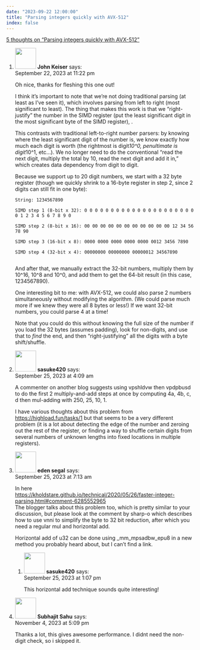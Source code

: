 ```yaml
---
date: "2023-09-22 12:00:00"
title: "Parsing integers quickly with AVX-512"
index: false
---
```


[5 thoughts on &ldquo;Parsing integers quickly with AVX-512&rdquo;](/lemire/blog/2023/09-22-parsing-integers-quickly-with-avx-512)

<ol class="comment-list">
<li id="comment-654860" class="comment even thread-even depth-1">
<div class="comment-author vcard">
<img alt src="https://secure.gravatar.com/avatar/f2819cd9c715383fea7c039b2fd68e8c?s=56&#038;d=mm&#038;r=g" srcset="https://secure.gravatar.com/avatar/f2819cd9c715383fea7c039b2fd68e8c?s=112&#038;d=mm&#038;r=g 2x" class="avatar avatar-56 photo" height="56" width="56" decoding="async" /> <b class="fn">John Keiser</b> <span class="says">says:</span> </div>
<div class="comment-metadata"><time datetime="2023-09-22T23:22:01+00:00">September 22, 2023 at 11:22 pm</time></a> </div>
<div class="comment-content">
<p>Oh nice, thanks for fleshing this one out!</p>
<p>I think it&rsquo;s important to note that we&rsquo;re not doing traditional parsing (at least as I&rsquo;ve seen it), which involves parsing from left to right (most significant to least). The thing that makes this work is that we &ldquo;right-justify&rdquo; the number in the SIMD register (put the least significant digit in the most significant byte of the SIMD register), .</p>
<p>This contrasts with traditional left-to-right number parsers: by knowing where the least significant digit of the number is, we know exactly how much each digit is worth (the rightmost is digit<em>10^0, penultimate is digit</em>10^1, etc&#8230;). We no longer need to do the conventional &ldquo;read the next digit, multiply the total by 10, read the next digit and add it in,&rdquo; which creates data dependency from digit to digit.</p>
<p>Because we support up to 20 digit numbers, we start with a 32 byte register (though we quickly shrink to a 16-byte register in step 2, since 2 digits can still fit in one byte):</p>
<p><code>String: 1234567890<br/>
SIMD step 1 (8-bit x 32): 0 0 0 0 0 0 0 0 0 0 0 0 0 0 0 0 0 0 0 0 0 0 1 2 3 4 5 6 7 8 9 0<br/>
SIMD step 2 (8-bit x 16): 00 00 00 00 00 00 00 00 00 00 00 12 34 56 78 90<br/>
SIMD step 3 (16-bit x 8): 0000 0000 0000 0000 0000 0012 3456 7890<br/>
SIMD step 4 (32-bit x 4): 00000000 00000000 00000012 34567890<br/>
</code></p>
<p>And after that, we manually extract the 32-bit numbers, multiply them by 10^16, 10^8 and 10^0, and add them to get the 64-bit result (in this case, 1234567890).</p>
<p>One interesting bit to me: with AVX-512, we could also parse 2 numbers simultaneously without modifying the algorithm. (We could parse much more if we knew they were all 8 bytes or less!) If we want 32-bit numbers, you could parse 4 at a time!</p>
<p>Note that you could do this without knowing the full size of the number if you load the 32 bytes (assumes padding), look for non-digits, and use that to <em>find</em> the end, and then &ldquo;right-justifying&rdquo; all the digits with a byte shift/shuffle.</p>
</div>
</li>
<li id="comment-654910" class="comment odd alt thread-odd thread-alt depth-1">
<div class="comment-author vcard">
<img alt src="https://secure.gravatar.com/avatar/275d6ccbf6ac0d40942ed813e1aa38c7?s=56&#038;d=mm&#038;r=g" srcset="https://secure.gravatar.com/avatar/275d6ccbf6ac0d40942ed813e1aa38c7?s=112&#038;d=mm&#038;r=g 2x" class="avatar avatar-56 photo" height="56" width="56" decoding="async" /> <b class="fn">sasuke420</b> <span class="says">says:</span> </div>
<div class="comment-metadata"><time datetime="2023-09-25T04:09:55+00:00">September 25, 2023 at 4:09 am</time></a> </div>
<div class="comment-content">
<p>A commenter on another blog suggests using vpshldvw then vpdpbusd to do the first 2 multiply-and-add steps at once by computing 4a, 4b, c, d then mul-adding with 250, 25, 10, 1.</p>
<p>I have various thoughts about this problem from <a href="https://highload.fun/tasks/1" rel="nofollow ugc">https://highload.fun/tasks/1</a> but that seems to be a very different problem (it is a lot about detecting the edge of the number and zeroing out the rest of the register, or finding a way to shuffle certain digits from several numbers of unknown lengths into fixed locations in multiple registers).</p>
</div>
</li>
<li id="comment-654914" class="comment even thread-even depth-1 parent">
<div class="comment-author vcard">
<img alt src="https://secure.gravatar.com/avatar/d081923c9998bd094289a54a0ee1045b?s=56&#038;d=mm&#038;r=g" srcset="https://secure.gravatar.com/avatar/d081923c9998bd094289a54a0ee1045b?s=112&#038;d=mm&#038;r=g 2x" class="avatar avatar-56 photo" height="56" width="56" loading="lazy" decoding="async" /> <b class="fn">eden segal</b> <span class="says">says:</span> </div>
<div class="comment-metadata"><time datetime="2023-09-25T07:13:59+00:00">September 25, 2023 at 7:13 am</time></a> </div>
<div class="comment-content">
<p>In here<br/>
<a href="https://kholdstare.github.io/technical/2020/05/26/faster-integer-parsing.html#comment-6285552965" rel="nofollow ugc">https://kholdstare.github.io/technical/2020/05/26/faster-integer-parsing.html#comment-6285552965</a><br/>
The blogger talks about this problem too, which is pretty similar to your discussion, but please look at the comment by sharp-o which describes how to use vnni to simplify the byte to 32 bit reduction, after which you need a regular mul and horizontal add.</p>
<p>Horizontal add of u32 can be done using _mm_mpsadbw_epu8 in a new method you probably heard about, but I can&rsquo;t find a link.</p>
</div>
<ol class="children">
<li id="comment-654922" class="comment odd alt depth-2">
<div class="comment-author vcard">
<img alt src="https://secure.gravatar.com/avatar/275d6ccbf6ac0d40942ed813e1aa38c7?s=56&#038;d=mm&#038;r=g" srcset="https://secure.gravatar.com/avatar/275d6ccbf6ac0d40942ed813e1aa38c7?s=112&#038;d=mm&#038;r=g 2x" class="avatar avatar-56 photo" height="56" width="56" loading="lazy" decoding="async" /> <b class="fn">sasuke420</b> <span class="says">says:</span> </div>
<div class="comment-metadata"><time datetime="2023-09-25T13:07:21+00:00">September 25, 2023 at 1:07 pm</time></a> </div>
<div class="comment-content">
<p>This horizontal add technique sounds quite interesting!</p>
</div>
</li>
</ol>
</li>
<li id="comment-655966" class="comment even thread-odd thread-alt depth-1">
<div class="comment-author vcard">
<img alt src="https://secure.gravatar.com/avatar/be26590626dd7132d00036033861a58e?s=56&#038;d=mm&#038;r=g" srcset="https://secure.gravatar.com/avatar/be26590626dd7132d00036033861a58e?s=112&#038;d=mm&#038;r=g 2x" class="avatar avatar-56 photo" height="56" width="56" loading="lazy" decoding="async" /> <b class="fn">Subhajit Sahu</b> <span class="says">says:</span> </div>
<div class="comment-metadata"><time datetime="2023-11-04T17:09:23+00:00">November 4, 2023 at 5:09 pm</time></a> </div>
<div class="comment-content">
<p>Thanks a lot, this gives awesome performance. I didnt need the non-digit check, so i skipped it.</p>
</div>
</li>
</ol>
